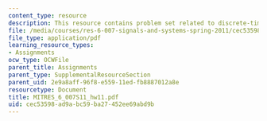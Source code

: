 ```yaml
---
content_type: resource
description: This resource contains problem set related to discrete-time fourier transform.
file: /media/courses/res-6-007-signals-and-systems-spring-2011/cec53598ad9abc59ba27452ee69abd9b_MITRES_6_007S11_hw11.pdf
file_type: application/pdf
learning_resource_types:
- Assignments
ocw_type: OCWFile
parent_title: Assignments
parent_type: SupplementalResourceSection
parent_uid: 2e9a8aff-96f8-e559-11ed-fb8887012a8e
resourcetype: Document
title: MITRES_6_007S11_hw11.pdf
uid: cec53598-ad9a-bc59-ba27-452ee69abd9b
---
```

